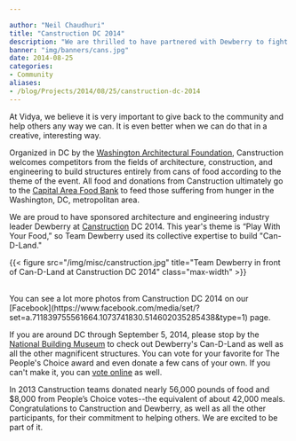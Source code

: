 ```yaml
---

author: "Neil Chaudhuri"
title: "Canstruction DC 2014"
description: "We are thrilled to have partnered with Dewberry to fight hunger at Canstruction DC 2014."  
banner: "img/banners/cans.jpg"
date: 2014-08-25
categories: 
- Community
aliases:
- /blog/Projects/2014/08/25/canstruction-dc-2014
---
```


At Vidya, we believe it is very important to give back to the community and help others any way we can. It is even better when we can do that in a creative,
interesting way.

Organized in DC by the [Washington Architectural Foundation](http://wafonline.org/), Canstruction welcomes competitors from the fields of
architecture, construction, and engineering to build structures entirely from cans of food according to the theme of the event. All food and donations 
from Canstruction ultimately go to the [Capital Area Food Bank](http://www.capitalareafoodbank.org/) to feed those suffering 
from hunger in the Washington, DC, metropolitan area.



We are proud to have sponsored architecture and engineering industry leader Dewberry at [Canstruction](http://www.canstruction.org/) DC 2014. 
This year's theme is “Play With Your Food,” so Team Dewberry used its collective expertise to build "Can-D-Land." 
  
{{< figure src="/img/misc/canstruction.jpg" title="Team Dewberry in front of Can-D-Land at Canstruction DC 2014" class="max-width" >}}

<br>
You can see a lot more photos from Canstruction DC 2014 on our [Facebook](https://www.facebook.com/media/set/?set=a.711839755561664.1073741830.514602035285438&type=1) page. 

If you are around DC through September 5, 2014, 
please stop by the [National Building Museum](http://www.nbm.org/) to check out Dewberry's 
Can-D-Land as well as all the other magnificent structures. You can vote for your 
favorite for The People's Choice award and even donate a few cans of your own. If you can't make 
it, you can [vote online](http://www.capitalareafoodbank.org/2014/08/canstruction-2014-time-vote/) as well.

In 2013 Canstruction teams donated nearly 56,000 pounds of food and $8,000 from People’s Choice votes--the equivalent 
of about 42,000 meals. Congratulations to Canstruction and 
Dewberry, as well as all the other participants, for their commitment to helping others. We are excited to be part of it.
